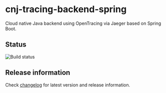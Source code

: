 # cnj-tracing-backend-spring

Cloud native Java backend using OpenTracing via Jaeger based on Spring Boot.

## Status

![Build status](https://drone.cloudtrain.aws.msgoat.eu/api/badges/msgoat/cnj-tracing-backend-spring/status.svg)

## Release information

Check [changelog](changelog.md) for latest version and release information.

